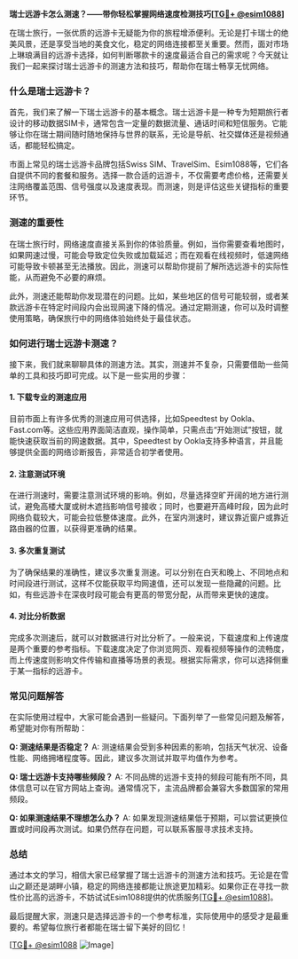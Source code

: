 **瑞士远游卡怎么测速？——带你轻松掌握网络速度检测技巧[[TG💪+ @esim1088](https://t.me/s/esim1088)]**

在瑞士旅行，一张优质的远游卡无疑能为你的旅程增添便利。无论是打卡瑞士的绝美风景，还是享受当地的美食文化，稳定的网络连接都至关重要。然而，面对市场上琳琅满目的远游卡选择，如何判断哪款卡的速度最适合自己的需求呢？今天就让我们一起来探讨瑞士远游卡的测速方法和技巧，帮助你在瑞士畅享无忧网络。

### 什么是瑞士远游卡？

首先，我们来了解一下瑞士远游卡的基本概念。瑞士远游卡是一种专为短期旅行者设计的移动数据SIM卡，通常包含一定量的数据流量、通话时间和短信服务。它能够让你在瑞士期间随时随地保持与世界的联系，无论是导航、社交媒体还是视频通话，都能轻松搞定。

市面上常见的瑞士远游卡品牌包括Swiss SIM、TravelSim、Esim1088等，它们各自提供不同的套餐和服务。选择一款合适的远游卡，不仅需要考虑价格，还需要关注网络覆盖范围、信号强度以及速度表现。而测速，则是评估这些关键指标的重要环节。

### 测速的重要性

在瑞士旅行时，网络速度直接关系到你的体验质量。例如，当你需要查看地图时，如果网速过慢，可能会导致定位失败或加载延迟；而在观看在线视频时，低速网络可能导致卡顿甚至无法播放。因此，测速可以帮助你提前了解所选远游卡的实际性能，从而避免不必要的麻烦。

此外，测速还能帮助你发现潜在的问题。比如，某些地区的信号可能较弱，或者某款远游卡在特定时间段内会出现网速下降的情况。通过定期测速，你可以及时调整使用策略，确保旅行中的网络体验始终处于最佳状态。

### 如何进行瑞士远游卡测速？

接下来，我们就来聊聊具体的测速方法。其实，测速并不复杂，只需要借助一些简单的工具和技巧即可完成。以下是一些实用的步骤：

#### 1. 下载专业的测速应用

目前市面上有许多优秀的测速应用可供选择，比如Speedtest by Ookla、Fast.com等。这些应用界面简洁直观，操作简单，只需点击“开始测试”按钮，就能快速获取当前的网速数据。其中，Speedtest by Ookla支持多种语言，并且能够提供全面的网络诊断报告，非常适合初学者使用。

#### 2. 注意测试环境

在进行测速时，需要注意测试环境的影响。例如，尽量选择空旷开阔的地方进行测试，避免高楼大厦或树木遮挡影响信号接收；同时，也要避开高峰时段，因为此时网络负载较大，可能会拉低整体速度。此外，在室内测速时，建议靠近窗户或靠近路由器的位置，以获得更准确的结果。

#### 3. 多次重复测试

为了确保结果的准确性，建议多次重复测速。可以分别在白天和晚上、不同地点和时间段进行测试，这样不仅能获取平均网速值，还可以发现一些隐藏的问题。比如，有些远游卡在深夜时段可能会有更高的带宽分配，从而带来更快的速度。

#### 4. 对比分析数据

完成多次测速后，就可以对数据进行对比分析了。一般来说，下载速度和上传速度是两个重要的参考指标。下载速度决定了你浏览网页、观看视频等操作的流畅度，而上传速度则影响文件传输和直播等场景的表现。根据实际需求，你可以选择侧重于某一指标的远游卡。

### 常见问题解答

在实际使用过程中，大家可能会遇到一些疑问。下面列举了一些常见问题及解答，希望能对你有所帮助：

**Q: 测速结果是否稳定？**
A: 测速结果会受到多种因素的影响，包括天气状况、设备性能、网络拥堵程度等。因此，建议多次测试并取平均值作为参考。

**Q: 瑞士远游卡支持哪些频段？**
A: 不同品牌的远游卡支持的频段可能有所不同，具体信息可以在官方网站上查询。通常情况下，主流品牌都会兼容大多数国家的常用频段。

**Q: 如果测速结果不理想怎么办？**
A: 如果发现测速结果低于预期，可以尝试更换位置或时间段再次测试。如果仍然存在问题，可以联系客服寻求技术支持。

### 总结

通过本文的学习，相信大家已经掌握了瑞士远游卡的测速方法和技巧。无论是在雪山之巅还是湖畔小镇，稳定的网络连接都能让旅途更加精彩。如果你正在寻找一款性价比高的远游卡，不妨试试Esim1088提供的优质服务[[TG💪+ @esim1088](https://t.me/s/esim1088)]。

最后提醒大家，测速只是选择远游卡的一个参考标准，实际使用中的感受才是最重要的。希望每位旅行者都能在瑞士留下美好的回忆！

[[TG💪+ @esim1088](https://t.me/s/esim1088) ![Image](https://i.postimg.cc/4NQfJmqS/Snipaste-2025-05-13-00-14-12.png)]